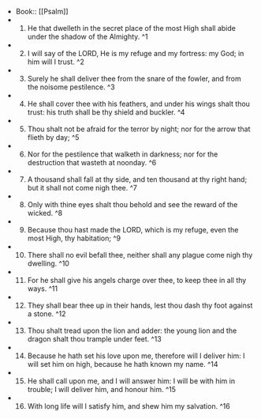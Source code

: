 - Book:: [[Psalm]]
- 1. He that dwelleth in the secret place of the most High shall abide under the shadow of the Almighty. ^1
- 2. I will say of the LORD, He is my refuge and my fortress: my God; in him will I trust. ^2
- 3. Surely he shall deliver thee from the snare of the fowler, and from the noisome pestilence. ^3
- 4. He shall cover thee with his feathers, and under his wings shalt thou trust: his truth shall be thy shield and buckler. ^4
- 5. Thou shalt not be afraid for the terror by night; nor for the arrow that flieth by day; ^5
- 6. Nor for the pestilence that walketh in darkness; nor for the destruction that wasteth at noonday. ^6
- 7. A thousand shall fall at thy side, and ten thousand at thy right hand; but it shall not come nigh thee. ^7
- 8. Only with thine eyes shalt thou behold and see the reward of the wicked. ^8
- 9. Because thou hast made the LORD, which is my refuge, even the most High, thy habitation; ^9
- 10. There shall no evil befall thee, neither shall any plague come nigh thy dwelling. ^10
- 11. For he shall give his angels charge over thee, to keep thee in all thy ways. ^11
- 12. They shall bear thee up in their hands, lest thou dash thy foot against a stone. ^12
- 13. Thou shalt tread upon the lion and adder: the young lion and the dragon shalt thou trample under feet. ^13
- 14. Because he hath set his love upon me, therefore will I deliver him: I will set him on high, because he hath known my name. ^14
- 15. He shall call upon me, and I will answer him: I will be with him in trouble; I will deliver him, and honour him. ^15
- 16. With long life will I satisfy him, and shew him my salvation. ^16
